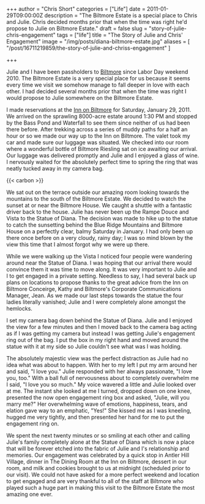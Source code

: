 +++
author = "Chris Short"
categories = ["Life"]
date = 2011-01-29T09:00:00Z
description = "The Biltmore Estate is a special place to Chris and Julie. Chris decided months prior that when the time was right he'd propose to Julie on Biltmore Estate."
draft = false
slug = "story-of-julie-chris-engagement"
tags = ["life"]
title = "The Story of Julie and Chris' Engagement"
image = "/img/posts/diana-biltmore-estate.jpg"
aliases = [
    "/post/16711219859/the-story-of-julie-and-chriss-engagement"
]

+++

Julie and I have been passholders to [Biltmore](http://www.biltmore.com/) since Labor Day weekend 2010.  The Biltmore Estate is a very special place for us because it seems every time we visit we somehow manage to fall deeper in love with each other.  I had decided several months prior that when the time was right I would propose to Julie somewhere on the Biltmore Estate.



I made reservations at the [Inn on Biltmore](http://www.biltmore.com/stay/inn) for Saturday, January 29, 2011.  We arrived on the sprawling 8000-acre estate around 1:30 PM and stopped by the Bass Pond and Waterfall to see them since neither of us had been there before.  After trekking across a series of muddy paths for a half an hour or so we made our way up to the Inn on Biltmore.  The valet took my car and made sure our luggage was situated.  We checked into our room where a wonderful bottle of Biltmore Riesling sat on ice awaiting our arrival.  Our luggage was delivered promptly and Julie and I enjoyed a glass of wine.  I nervously waited for the absolutely perfect time to spring the ring that was neatly tucked away in my camera bag.

{{< carbon >}}

We sat out on the terrace outside our amazing room looking towards the mountains to the south of the Biltmore Estate.  We decided to watch the sunset at or near the Biltmore House.  We caught a shuttle with a fantastic driver back to the house.  Julie has never been up the Rampe Douce and Vista to the Statue of Diana.  The decision was made to hike up to the statue to catch the sunsetting behind the Blue Ridge Mountains and Biltmore House on a perfectly clear, balmy Saturday in January.  I had only been up there once before on a very cloudy, rainy day; I was so mind blown by the view this time that I almost forgot why we were up there.

While we were walking up the Vista I noticed four people were wandering around near the Statue of Diana.  I was hoping that our arrival there would convince them it was time to move along.  It was very important to Julie and I to get engaged in a private setting.  Needless to say, I had several back up plans on locations to propose thanks to the great advice from the Inn on Biltmore Conceirge, Kathy and Biltmore's Corporate Communications Manager, Jean.  As we made our last steps towards the statue the four ladies literally vanished; Julie and I were completely alone amongst the hemlocks.

I set my camera bag down behind the Statue of Diana.  Julie and I enjoyed the view for a few minutes and then I moved back to the camera bag acting as if I was getting my camera but instead I was getting Julie's engagement ring out of the bag.  I put the box in my right hand and moved around the statue with it at my side so Julie couldn't see what was I was holding.

The absolutely majestic view was the perfect distraction as Julie had no idea what was about to happen.  With her to my left I put my arm around her and said, "I love you."  Julie responded with her always passionate, "I love you, too."  With a ball full of nervousness about to completely overwhelm me I said, "I love you so much."  My voice wavered a little and Julie looked over at me.  The instant she looked at me I turned, dropped down on one knee, presented the now open engagement ring box and asked, "Julie, will you marry me?"  Her overwhelming wave of emotions, happiness, tears, and elation gave way to an emphatic, "Yes!"  She kissed me as I was kneeling, hugged me very tightly, and then presented her hand for me to put the engagement ring on.

We spent the next twenty minutes or so smiling at each other and calling Julie's family completely alone at the Statue of Diana which is now a place that will be forever etched into the fabric of Julie and I's relationship and memories.  Our engagement was celebrated by a quick stop in Antler Hill Village, dinner in The Dining Room at the Inn on Biltmore, dessert in our room, and milk and cookies brought to us at midnight (scheduled prior to our visit).  We could not have asked for a more perfect weekend and location to get engaged and are very thankful to all of the staff at Biltmore who played such a huge part in making this visit to the Biltmore Estate the most amazing one ever.



